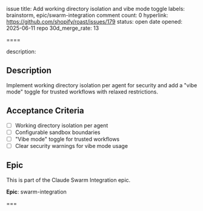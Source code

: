 issue title: Add working directory isolation and vibe mode toggle
labels: brainstorm, epic/swarm-integration
comment count: 0
hyperlink: https://github.com/shopify/roast/issues/179
status: open
date opened: 2025-06-11
repo 30d_merge_rate: 13

====

description:
## Description
Implement working directory isolation per agent for security and add a "vibe mode" toggle for trusted workflows with relaxed restrictions.

## Acceptance Criteria
- [ ] Working directory isolation per agent
- [ ] Configurable sandbox boundaries
- [ ] "Vibe mode" toggle for trusted workflows
- [ ] Clear security warnings for vibe mode usage

## Epic
This is part of the Claude Swarm Integration epic.

**Epic**: swarm-integration

===
